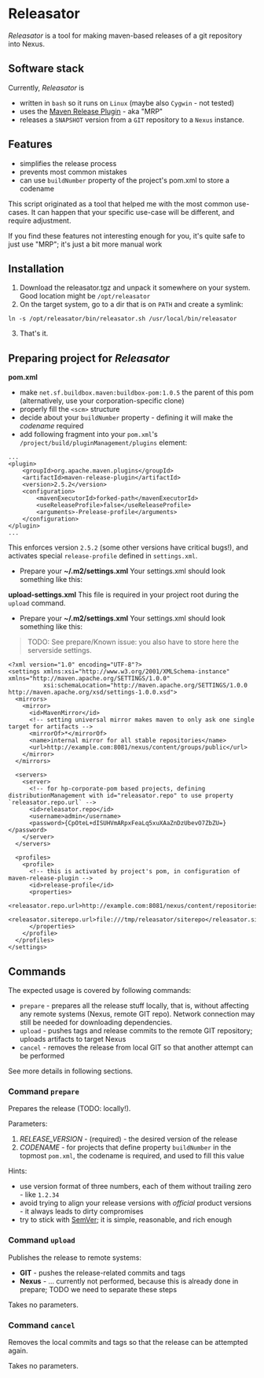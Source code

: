 # Releasator

*Releasator* is a tool for making maven-based releases of a git repository into Nexus.

## Software stack

Currently, *Releasator* is

* written in `bash` so it runs on `Linux` (maybe also `Cygwin` - not tested)
* uses the [Maven Release Plugin](http://maven.apache.org/maven-release/maven-release-plugin/) - aka "MRP"
* releases a `SNAPSHOT` version from a `GIT` repository to a `Nexus` instance.

## Features

* simplifies the release process
* prevents most common mistakes
* can use `buildNumber` property of the project's pom.xml to store a codename

This script originated as a tool that helped me with the most common use-cases.
It can happen that your specific use-case will be different, and require adjustment.

If you find these features not interesting enough for you, it's quite safe to just use "MRP"; it's just a bit more manual work

## Installation

1. Download the releasator.tgz and unpack it somewhere on your system. Good location might be `/opt/releasator`
2. On the target system, go to a dir that is on `PATH` and create a symlink:
```
ln -s /opt/releasator/bin/releasator.sh /usr/local/bin/releasator
```
3. That's it.

## Preparing project for *Releasator*

**pom.xml**
* make `net.sf.buildbox.maven:buildbox-pom:1.0.5` the parent of this pom (alternatively, use your corporation-specific clone)
* properly fill the `<scm>` structure
* decide about your `buildNumber` property - defining it will make the *codename* required
* add following fragment into your `pom.xml`'s `/project/build/pluginManagement/plugins` element:
```
...
<plugin>
    <groupId>org.apache.maven.plugins</groupId>
    <artifactId>maven-release-plugin</artifactId>
    <version>2.5.2</version>
    <configuration>
        <mavenExecutorId>forked-path</mavenExecutorId>
        <useReleaseProfile>false</useReleaseProfile>
        <arguments>-Prelease-profile</arguments>
    </configuration>
</plugin>
...
```
This enforces version `2.5.2` (some other versions have critical bugs!), and activates special `release-profile` defined in `settings.xml`.

* Prepare your **~/.m2/settings.xml**
Your settings.xml should look something like this:

**upload-settings.xml**
This file is required in your project root during the `upload` command.

* Prepare your **~/.m2/settings.xml**
Your settings.xml should look something like this:
> TODO: See prepare/Known issue: you also have to store here the serverside settings.

```
<?xml version="1.0" encoding="UTF-8"?>
<settings xmlns:xsi="http://www.w3.org/2001/XMLSchema-instance" xmlns="http://maven.apache.org/SETTINGS/1.0.0"
          xsi:schemaLocation="http://maven.apache.org/SETTINGS/1.0.0 http://maven.apache.org/xsd/settings-1.0.0.xsd">
  <mirrors>
    <mirror>
      <id>MavenMirror</id>
      <!-- setting universal mirror makes maven to only ask one single target for artifacts -->
      <mirrorOf>*</mirrorOf>
      <name>internal mirror for all stable repositories</name>
      <url>http://example.com:8081/nexus/content/groups/public</url>
    </mirror>
  </mirrors>

  <servers>
    <server>
      <!-- for hp-corporate-pom based projects, defining distributionManagement with id="releasator.repo" to use property `releasator.repo.url` -->
      <id>releasator.repo</id>
      <username>admin</username>
      <password>{CpOteL+dISUHVmARpxFeaLq5xuXAaZnDzUbevO7ZbZU=}</password>
    </server>
  </servers>

  <profiles>
    <profile>
      <!-- this is activated by project's pom, in configuration of maven-release-plugin -->
      <id>release-profile</id>
      <properties>
        <releasator.repo.url>http://example.com:8081/nexus/content/repositories/releases</releasator.repo.url>
        <releasator.siterepo.url>file:///tmp/releasator/siterepo</releasator.siterepo.url>
      </properties>
    </profile>
  </profiles>
</settings>
```

## Commands

The expected usage is covered by following commands:

* `prepare` - prepares all the release stuff locally, that is, without affecting any remote systems (Nexus, remote GIT repo). Network connection may still be needed for downloading dependencies.
* `upload` - pushes tags and release commits to the remote GIT repository; uploads artifacts to target Nexus
* `cancel` - removes the release from local GIT so that another attempt can be performed

See more details in following sections.

### Command `prepare`

Prepares the release (TODO: locally!).

Parameters:

1. *RELEASE_VERSION* - (required) - the desired version of the release
2. *CODENAME* - for projects that define property `buildNumber` in the topmost `pom.xml`, the codename is required, and used to fill this value

Hints:
* use version format of three numbers, each of them without trailing zero - like `1.2.34`
* avoid trying to align your release versions with *official* product versions - it always leads to dirty compromises
* try to stick with [SemVer](http://semver.org); it is simple, reasonable, and rich enough

### Command `upload`

Publishes the release to remote systems:
* **GIT** - pushes the release-related commits and tags
* **Nexus** - ... currently not performed, because this is already done in prepare; TODO we need to separate these steps

Takes no parameters.

### Command `cancel`

Removes the local commits and tags so that the release can be attempted again.

Takes no parameters.
